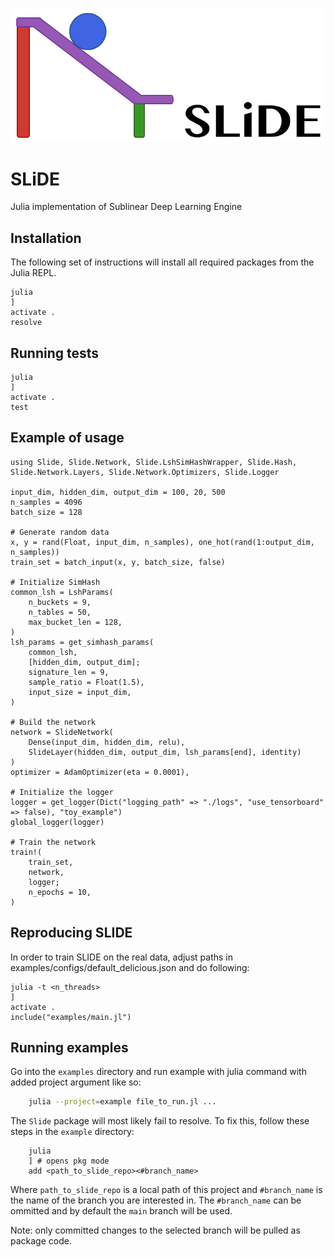 <p align="center">
    <a href="https://github.com/GrJulia/slide">
        <img src="logo.png">
    </a>
</p>

# SLiDE
Julia implementation of Sublinear Deep Learning Engine

## Installation
The following set of instructions will install all required packages from the Julia REPL.
```
julia
]
activate .
resolve
```

## Running tests

```
julia
]
activate .
test
```

## Example of usage

```
using Slide, Slide.Network, Slide.LshSimHashWrapper, Slide.Hash, Slide.Network.Layers, Slide.Network.Optimizers, Slide.Logger

input_dim, hidden_dim, output_dim = 100, 20, 500
n_samples = 4096
batch_size = 128

# Generate random data
x, y = rand(Float, input_dim, n_samples), one_hot(rand(1:output_dim, n_samples))
train_set = batch_input(x, y, batch_size, false)

# Initialize SimHash
common_lsh = LshParams(
    n_buckets = 9,
    n_tables = 50,
    max_bucket_len = 128,
)
lsh_params = get_simhash_params(
    common_lsh,
    [hidden_dim, output_dim];
    signature_len = 9,
    sample_ratio = Float(1.5),
    input_size = input_dim,
)

# Build the network
network = SlideNetwork(
    Dense(input_dim, hidden_dim, relu),
    SlideLayer(hidden_dim, output_dim, lsh_params[end], identity)
)
optimizer = AdamOptimizer(eta = 0.0001),

# Initialize the logger
logger = get_logger(Dict("logging_path" => "./logs", "use_tensorboard" => false), "toy_example")
global_logger(logger)

# Train the network
train!(
    train_set,
    network,
    logger;
    n_epochs = 10,
)

```

## Reproducing SLIDE
In order to train SLIDE on the real data, adjust paths in examples/configs/default_delicious.json
and do following:
```
julia -t <n_threads>
]
activate .
include("examples/main.jl")
```

## Running examples
Go into the `examples` directory and run example with julia command with added project argument like so:
```bash
    julia --project=example file_to_run.jl ...
```
The `Slide` package will most likely fail to resolve. To fix this, follow these steps in the `example` directory:
```
    julia
    ] # opens pkg mode
    add <path_to_slide_repo><#branch_name>
```
Where `path_to_slide_repo` is a local path of this project and `#branch_name` is the name of the branch you are interested in.
The `#branch_name` can be ommitted and by default the `main` branch will be used.

Note: only committed changes to the selected branch will be pulled as package code.
